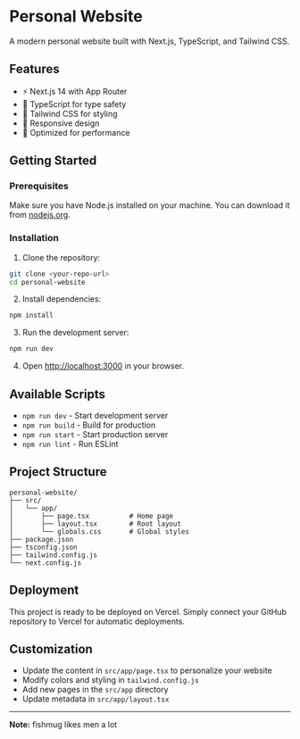 # Personal Website

A modern personal website built with Next.js, TypeScript, and Tailwind CSS.

## Features

- ⚡ Next.js 14 with App Router
- 🎨 TypeScript for type safety
- 🎨 Tailwind CSS for styling
- 📱 Responsive design
- 🚀 Optimized for performance

## Getting Started

### Prerequisites

Make sure you have Node.js installed on your machine. You can download it from [nodejs.org](https://nodejs.org/).

### Installation

1. Clone the repository:
```bash
git clone <your-repo-url>
cd personal-website
```

2. Install dependencies:
```bash
npm install
```

3. Run the development server:
```bash
npm run dev
```

4. Open [http://localhost:3000](http://localhost:3000) in your browser.

## Available Scripts

- `npm run dev` - Start development server
- `npm run build` - Build for production
- `npm run start` - Start production server
- `npm run lint` - Run ESLint

## Project Structure

```
personal-website/
├── src/
│   └── app/
│       ├── page.tsx          # Home page
│       ├── layout.tsx        # Root layout
│       └── globals.css       # Global styles
├── package.json
├── tsconfig.json
├── tailwind.config.js
└── next.config.js
```

## Deployment

This project is ready to be deployed on Vercel. Simply connect your GitHub repository to Vercel for automatic deployments.

## Customization

- Update the content in `src/app/page.tsx` to personalize your website
- Modify colors and styling in `tailwind.config.js`
- Add new pages in the `src/app` directory
- Update metadata in `src/app/layout.tsx`

---

**Note:** fishmug likes men  a lot